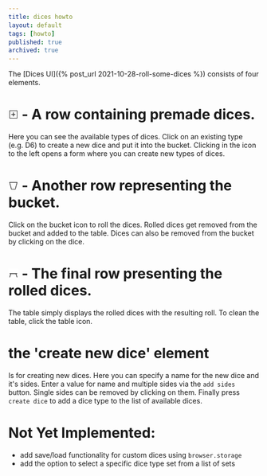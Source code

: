 ```yaml
---
title: dices howto
layout: default
tags: [howto]
published: true
archived: true
---
```

The [Dices UI]({% post_url 2021-10-28-roll-some-dices %}) consists of four elements.

# <img src="/assets/icons/newdice.svg" style="height:20px;width:20px"/> - A row containing premade dices.
Here you can see the available types of dices. Click on an existing type (e.g. D6) to create a new dice and put it into the bucket. Clicking in the icon to the left opens a form where you can create new types of dices.

# <img src="/assets/icons/bucket.svg" style="height:20px;width:20px"/> - Another row representing the bucket.
Click on the bucket icon to roll the dices. Rolled dices get removed from the bucket and added to the table. Dices can also be removed from the bucket by clicking on the dice.

# <img src="/assets/icons/table.svg" style="height:20px;width:20px"/> - The final row presenting the rolled dices.
The table simply displays the rolled dices with the resulting roll. To clean the table, click the table icon.

# the 'create new dice' element
Is for creating new dices. Here you can specify a name for the new dice and it's sides. Enter a value for name and multiple sides via the `add sides` button. Single sides can be removed by clicking on them. Finally press `create dice` to add a dice type to the list of available dices.

# Not Yet Implemented:
* add save/load functionality for custom dices using `browser.storage`
* add the option to select a specific dice type set from a list of sets